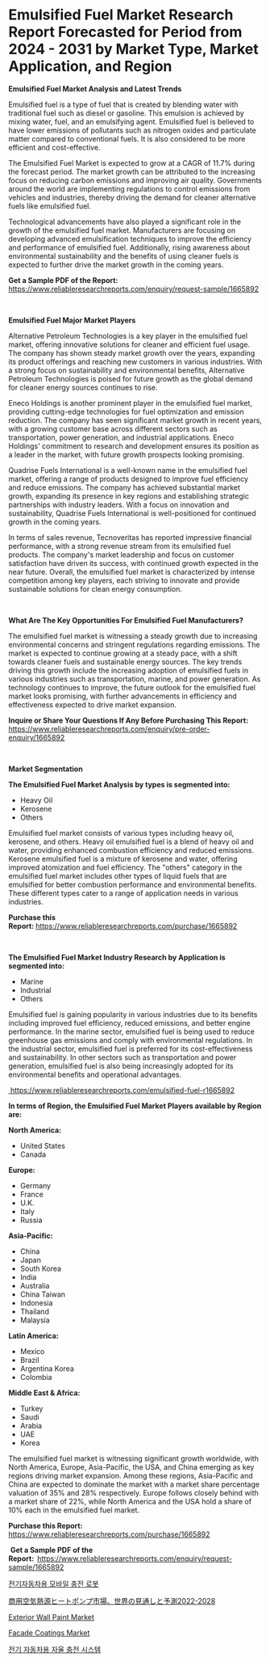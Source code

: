 <p><h1>Emulsified Fuel Market Research Report Forecasted for Period from 2024 -  2031 by Market Type, Market Application, and Region</h1></p><p><strong>Emulsified Fuel Market Analysis and Latest Trends</strong></p>
<p><p>Emulsified fuel is a type of fuel that is created by blending water with traditional fuel such as diesel or gasoline. This emulsion is achieved by mixing water, fuel, and an emulsifying agent. Emulsified fuel is believed to have lower emissions of pollutants such as nitrogen oxides and particulate matter compared to conventional fuels. It is also considered to be more efficient and cost-effective.</p><p>The Emulsified Fuel Market is expected to grow at a CAGR of 11.7% during the forecast period. The market growth can be attributed to the increasing focus on reducing carbon emissions and improving air quality. Governments around the world are implementing regulations to control emissions from vehicles and industries, thereby driving the demand for cleaner alternative fuels like emulsified fuel.</p><p>Technological advancements have also played a significant role in the growth of the emulsified fuel market. Manufacturers are focusing on developing advanced emulsification techniques to improve the efficiency and performance of emulsified fuel. Additionally, rising awareness about environmental sustainability and the benefits of using cleaner fuels is expected to further drive the market growth in the coming years.</p></p>
<p><strong>Get a Sample PDF of the Report:&nbsp;</strong> <a href="https://www.reliableresearchreports.com/enquiry/request-sample/1665892">https://www.reliableresearchreports.com/enquiry/request-sample/1665892</a></p>
<p>&nbsp;</p>
<p><strong>Emulsified Fuel Major Market Players</strong></p>
<p><p>Alternative Petroleum Technologies is a key player in the emulsified fuel market, offering innovative solutions for cleaner and efficient fuel usage. The company has shown steady market growth over the years, expanding its product offerings and reaching new customers in various industries. With a strong focus on sustainability and environmental benefits, Alternative Petroleum Technologies is poised for future growth as the global demand for cleaner energy sources continues to rise.</p><p>Eneco Holdings is another prominent player in the emulsified fuel market, providing cutting-edge technologies for fuel optimization and emission reduction. The company has seen significant market growth in recent years, with a growing customer base across different sectors such as transportation, power generation, and industrial applications. Eneco Holdings' commitment to research and development ensures its position as a leader in the market, with future growth prospects looking promising.</p><p>Quadrise Fuels International is a well-known name in the emulsified fuel market, offering a range of products designed to improve fuel efficiency and reduce emissions. The company has achieved substantial market growth, expanding its presence in key regions and establishing strategic partnerships with industry leaders. With a focus on innovation and sustainability, Quadrise Fuels International is well-positioned for continued growth in the coming years.</p><p>In terms of sales revenue, Tecnoveritas has reported impressive financial performance, with a strong revenue stream from its emulsified fuel products. The company's market leadership and focus on customer satisfaction have driven its success, with continued growth expected in the near future. Overall, the emulsified fuel market is characterized by intense competition among key players, each striving to innovate and provide sustainable solutions for clean energy consumption.</p></p>
<p>&nbsp;</p>
<p><strong>What Are The Key Opportunities For Emulsified Fuel Manufacturers?</strong></p>
<p><p>The emulsified fuel market is witnessing a steady growth due to increasing environmental concerns and stringent regulations regarding emissions. The market is expected to continue growing at a steady pace, with a shift towards cleaner fuels and sustainable energy sources. The key trends driving this growth include the increasing adoption of emulsified fuels in various industries such as transportation, marine, and power generation. As technology continues to improve, the future outlook for the emulsified fuel market looks promising, with further advancements in efficiency and effectiveness expected to drive market expansion.</p></p>
<p><strong>Inquire or Share Your Questions If Any Before Purchasing This Report:</strong> <a href="https://www.reliableresearchreports.com/enquiry/pre-order-enquiry/1665892">https://www.reliableresearchreports.com/enquiry/pre-order-enquiry/1665892</a></p>
<p>&nbsp;</p>
<p><strong>Market Segmentation</strong></p>
<p><strong>The Emulsified Fuel Market Analysis by types is segmented into:</strong></p>
<p><ul><li>Heavy Oil</li><li>Kerosene</li><li>Others</li></ul></p>
<p><p>Emulsified fuel market consists of various types including heavy oil, kerosene, and others. Heavy oil emulsified fuel is a blend of heavy oil and water, providing enhanced combustion efficiency and reduced emissions. Kerosene emulsified fuel is a mixture of kerosene and water, offering improved atomization and fuel efficiency. The "others" category in the emulsified fuel market includes other types of liquid fuels that are emulsified for better combustion performance and environmental benefits. These different types cater to a range of application needs in various industries.</p></p>
<p><strong>Purchase this Report:&nbsp;</strong><a href="https://www.reliableresearchreports.com/purchase/1665892">https://www.reliableresearchreports.com/purchase/1665892</a></p>
<p>&nbsp;</p>
<p><strong>The Emulsified Fuel Market Industry Research by Application is segmented into:</strong></p>
<p><ul><li>Marine</li><li>Industrial</li><li>Others</li></ul></p>
<p><p>Emulsified fuel is gaining popularity in various industries due to its benefits including improved fuel efficiency, reduced emissions, and better engine performance. In the marine sector, emulsified fuel is being used to reduce greenhouse gas emissions and comply with environmental regulations. In the industrial sector, emulsified fuel is preferred for its cost-effectiveness and sustainability. In other sectors such as transportation and power generation, emulsified fuel is also being increasingly adopted for its environmental benefits and operational advantages.</p></p>
<p><a href="https://www.reliableresearchreports.com/emulsified-fuel-r1665892">&nbsp;https://www.reliableresearchreports.com/emulsified-fuel-r1665892</a></p>
<p><strong>In terms of Region, the Emulsified Fuel Market Players available by Region are:</strong></p>
<p>
    <p> <strong> North America: </strong>
        <ul>
            <li>United States</li>
            <li>Canada</li>
        </ul>
        </p> 
    <p> <strong> Europe: </strong>
        <ul>
            <li>Germany</li>
            <li>France</li>
            <li>U.K.</li>
            <li>Italy</li>
            <li>Russia</li>
        </ul>
        </p> 
    <p> <strong> Asia-Pacific: </strong>
        <ul>
            <li>China</li>
            <li>Japan</li>
            <li>South Korea</li>
            <li>India</li>
            <li>Australia</li>
            <li>China Taiwan</li>
            <li>Indonesia</li>
            <li>Thailand</li>
            <li>Malaysia</li>
        </ul>
        </p> 
    <p> <strong> Latin America: </strong>
        <ul>
            <li>Mexico</li>
            <li>Brazil</li>
            <li>Argentina Korea</li>
            <li>Colombia</li>
        </ul>
        </p> 
    <p> <strong> Middle East & Africa: </strong>
        <ul>
            <li>Turkey</li>
            <li>Saudi</li>
            <li>Arabia</li>
            <li>UAE</li>
            <li>Korea</li>
        </ul>
    </p>
    </p>
<p><p>The emulsified fuel market is witnessing significant growth worldwide, with North America, Europe, Asia-Pacific, the USA, and China emerging as key regions driving market expansion. Among these regions, Asia-Pacific and China are expected to dominate the market with a market share percentage valuation of 35% and 28% respectively. Europe follows closely behind with a market share of 22%, while North America and the USA hold a share of 10% each in the emulsified fuel market.</p></p>
<p><strong>Purchase this Report: </strong><a href="https://www.reliableresearchreports.com/purchase/1665892">https://www.reliableresearchreports.com/purchase/1665892</a></p>
<p>&nbsp;<strong>Get a Sample PDF of the Report:&nbsp;&nbsp;</strong><a href="https://www.reliableresearchreports.com/enquiry/request-sample/1665892">https://www.reliableresearchreports.com/enquiry/request-sample/1665892</a></p>
<p><strong></strong></p>
<p><p><a href="https://github.com/mdmazharulnwr786/Market-Research-Report-List-1/blob/main/7173639118985.md">전기자동차용 모바일 충전 로봇</a></p><p><a href="https://github.com/CloydAbbott2023/Market-Research-Report-List-2/blob/main/7873340130639.md">商用空気熱源ヒートポンプ市場、世界の見通しと予測2022-2028</a></p><p><a href="https://github.com/khayangel/Market-Research-Report-List-3/blob/main/exterior-wall-paint-market.md">Exterior Wall Paint Market</a></p><p><a href="https://github.com/YashRP12/Market-Research-Report-List-5/blob/main/facade-coatings-market.md">Facade Coatings Market</a></p><p><a href="https://github.com/berlianaparadilla48/Market-Research-Report-List-1/blob/main/1582205118984.md">전기 자동차용 자율 충전 시스템</a></p></p>